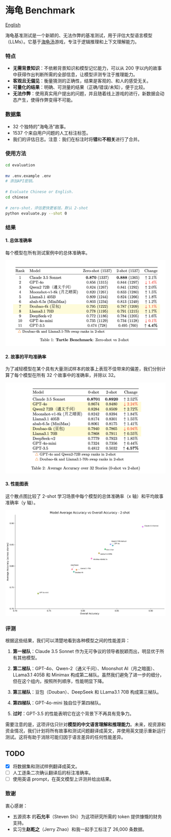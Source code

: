 # 海龟 Benchmark

[English](./README_en.md)

海龟基准测试是一个新颖的、无法作弊的基准测试，用于评估大型语言模型（LLMs）。它基于[海龟汤](https://www.tanghenre.com)游戏，专注于逻辑推理和上下文理解能力。

### 特点

- **无需背景知识**：不依赖背景知识和模型记忆能力，可以从 200 字以内的故事中获得作出判断所需的全部信息，让模型评测专注于推理能力。
- **客观且无偏见**：衡量猜测的正确性，结果是客观的、和人的感受无关。
- **可量化的结果**：明确、可测量的结果（正确/错误/未知），便于比较。
- **无法作弊**：使用真实用户提出的问题，并且随着线上游戏的进行，新数据会动态产生，使得作弊变得不可能。

### 数据集

- 32 个独特的"海龟汤"故事。
- 1537 个来自用户问题的人工标注标签。
- 我们的评估日志。注意：我们在标注时将**错**和**不相关**进行了合并。

### 使用方法

```bash
cd evaluation

mv .env.example .env
# 添加API密钥。

# Evaluate Chinese or English.
cd chinese

# zero-shot，评估更快更省钱，默认 2-shot
python evaluate.py --shot 0
```

### 结果

#### 1. 总体准确率

每个模型在所有测试案例中的总体准确率。

![总体基准测试结果](/evaluation/chinese/imgs/Turtle-Benchmark-result.png)

#### 2. 故事的平均准确率

为了减轻模型在某个具有大量测试样本的故事上表现不佳带来的偏差，我们分别计算了每个模型在所有 32 个故事中的准确率，并除以 32。

![32个故事的结果](/evaluation/chinese/imgs/Turtle-Benchmark-over-32stories.png)

#### 3. 性能图表

这个散点图比较了 2-shot 学习场景中每个模型的总体准确率（x 轴）和平均故事准确率（y 轴）。

![2-Shot学习性能](/evaluation/chinese/imgs/average_model_accuracy_over_stories_2-shot.png)

### 评测

根据这些结果，我们可以清楚地看到各种模型之间的性能差异：

1. **第一梯队**：Claude 3.5 Sonnet 作为无可争议的领导者脱颖而出，明显优于所有其他模型。

2. **第二梯队**：GPT-4o、Qwen-2（通义千问）、Moonshot AI（月之暗面）、LLama3.1 405B 和 Minimax 构成第二梯队。虽然我们避免了进一步的细分，但在这个组内，按照所列顺序，性能明显下降。

3. **第三梯队**：豆包（Douban）、DeepSeek 和 LLama3.1 70B 构成第三梯队。

4. **第四梯队**：GPT-4o-mini 独自位于第四梯队。

5. **过时**：GPT-3.5 的性能表明它在这个背景下不再具有竞争力。

需要注意的是，这项评估只针对**模型的中文语言理解和推理能力**。未来，视资源和资金情况，我们计划将所有故事和测试问题翻译成英文，并使用英文提示重新运行测试。这将有助于消除可能归因于语言差异的任何性能差异。

## TODO

- [x] 将数据集和测试样例翻译成英文。
- [ ] 人工逐条二次确认翻译后的标注准确率。
- [ ] 使用英语 prompt，在英文模型上评测并给出结果。

### 致谢

衷心感谢：

- 五源资本 的**石允丰**（Steven Shi）为这项研究所需的 token 提供慷慨的财务支持。
- 实习生**赵乾之**（Jerry Zhao）和我一起手工标注了 26,000 条数据。
